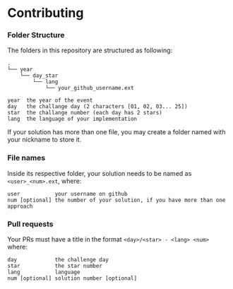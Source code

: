 # Contributing

### Folder Structure

The folders in this repository are structured as following:
```
.
└── year
    └── day_star
        └── lang
            └── your_github_username.ext

year  the year of the event 
day   the challange day (2 characters [01, 02, 03... 25])
star  the challange number (each day has 2 stars)
lang  the language of your implementation
```

If your solution has more than one file, you may create a folder named with your nickname to store it.

### File names

Inside its respective folder, your solution needs to be named as `<user>_<num>.ext`, where:

```
user           your username on github
num [optional] the number of your solution, if you have more than one approach
```

### Pull requests

Your PRs must have a title in the format `<day>/<star> - <lang> <num>` where:

```
day            the challenge day
star           the star number
lang           language
num [optional] solution number [optional]
```
